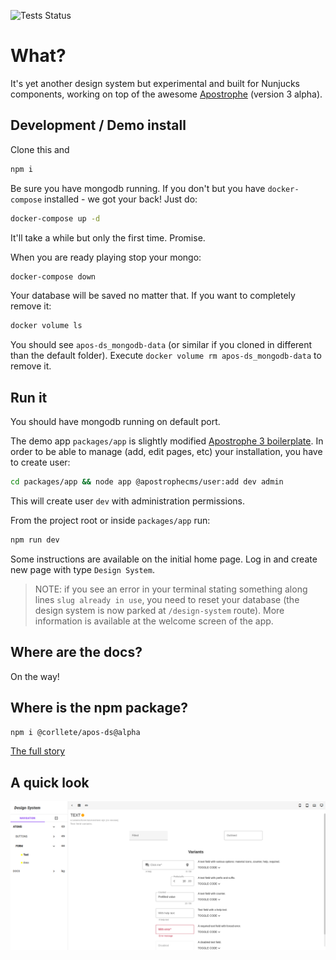 ![Tests Status](https://github.com/corllete/apos-ds/actions/workflows/tests.yml/badge.svg)

# What?

It's yet another design system but experimental and built for Nunjucks components, working on top of the awesome [Apostrophe](https://apostrophecms.com/) (version 3 alpha).

## Development / Demo install

Clone this and
```sh
npm i
```

Be sure you have mongodb running. If you don't but you have `docker-compose` installed - we got your back! Just do:
```sh
docker-compose up -d
```
It'll take a while but only the first time. Promise.

When you are ready playing stop your mongo:
```sh
docker-compose down
```

Your database will be saved no matter that. If you want to completely remove it:
```sh
docker volume ls
```

You should see `apos-ds_mongodb-data` (or similar if you cloned in different than the default folder).
Execute `docker volume rm apos-ds_mongodb-data` to remove it.

## Run it

You should have mongodb running on default port.

The demo app `packages/app` is slightly modified [Apostrophe 3 boilerplate](https://github.com/apostrophecms/a3-boilerplate).
In order to be able to manage (add, edit pages, etc) your installation, you have to create user:
```sh
cd packages/app && node app @apostrophecms/user:add dev admin
```
This will create user `dev` with administration permissions.

From the project root or inside `packages/app` run:
```sh
npm run dev
```

Some instructions are available on the initial home page. Log in and create new page with type `Design System`.

> NOTE: if you see an error in your terminal stating something along lines `slug already in use`, you need to reset
> your database (the design system is now parked at `/design-system` route). More information is available at the 
> welcome screen of the app.

## Where are the docs?

On the way!

## Where is the npm package?

`npm i @corllete/apos-ds@alpha`

[The full story](packages/apos-ds)

## A quick look

![Story view](./story-view.png)
